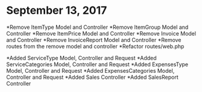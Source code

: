 
# September 13, 2017

*Remove ItemType Model and Controller
*Remove ItemGroup Model and Controller
*Remove ItemPrice Model and Controller
*Remove Invoice Model and Controller
*Remove InvoiceReport Model and Controller
*Remove routes from the remove model and controller
*Refactor routes/web.php

*Added ServiceType Model, Controller and Request
*Added ServiceCategories Model, Controller and Request
*Added ExpensesType Model, Controller and Request
*Added ExpensesCategories Model, Controller and Request
*Added Sales Controller
*Added SalesReport Controller